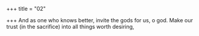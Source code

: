 +++
title = "02"

+++
And as one who knows better, invite the gods for us, o god.
Make our trust (in the sacrifice) into all things worth desiring,